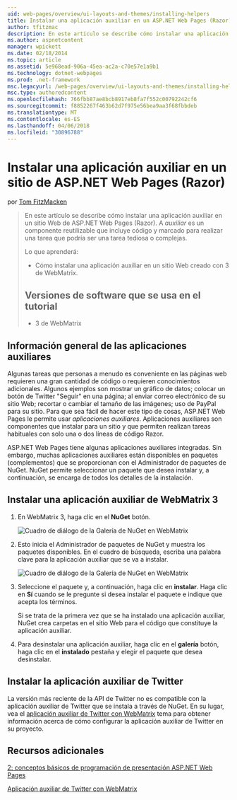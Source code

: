 ```yaml
---
uid: web-pages/overview/ui-layouts-and-themes/installing-helpers
title: Instalar una aplicación auxiliar en un ASP.NET Web Pages (Razor) sitio | Documentos de Microsoft
author: tfitzmac
description: En este artículo se describe cómo instalar una aplicación auxiliar en un sitio Web de ASP.NET Web Pages (Razor). Una aplicación auxiliar es un componente reutilizable que incluye código y marcado en por...
ms.author: aspnetcontent
manager: wpickett
ms.date: 02/18/2014
ms.topic: article
ms.assetid: 5e968ead-906a-45ea-ac2a-c70e57e1a9b1
ms.technology: dotnet-webpages
ms.prod: .net-framework
msc.legacyurl: /web-pages/overview/ui-layouts-and-themes/installing-helpers
msc.type: authoredcontent
ms.openlocfilehash: 766fbb87ae8bcb8917eb8fa7f552c00792242cf6
ms.sourcegitcommit: f8852267f463b62d7f975e56bea9aa3f68fbbdeb
ms.translationtype: MT
ms.contentlocale: es-ES
ms.lasthandoff: 04/06/2018
ms.locfileid: "30896788"
---
```

<a name="installing-a-helper-in-an-aspnet-web-pages-razor-site"></a>Instalar una aplicación auxiliar en un sitio de ASP.NET Web Pages (Razor)
====================
por [Tom FitzMacken](https://github.com/tfitzmac)

> En este artículo se describe cómo instalar una aplicación auxiliar en un sitio Web de ASP.NET Web Pages (Razor). A *auxiliar* es un componente reutilizable que incluye código y marcado para realizar una tarea que podría ser una tarea tediosa o complejas.
> 
> Lo que aprenderá:
> 
> - Cómo instalar una aplicación auxiliar en un sitio Web creado con 3 de WebMatrix.
>   
> 
> ## <a name="software-versions-used-in-the-tutorial"></a>Versiones de software que se usa en el tutorial
> 
> 
> - 3 de WebMatrix


## <a name="overview-of-helpers"></a>Información general de las aplicaciones auxiliares

Algunas tareas que personas a menudo es conveniente en las páginas web requieren una gran cantidad de código o requieren conocimientos adicionales. Algunos ejemplos son mostrar un gráfico de datos; colocar un botón de Twitter "Seguir" en una página; al enviar correo electrónico de su sitio Web; recortar o cambiar el tamaño de las imágenes; uso de PayPal para su sitio. Para que sea fácil de hacer este tipo de cosas, ASP.NET Web Pages le permite usar *aplicaciones auxiliares*. Aplicaciones auxiliares son componentes que instalar para un sitio y que permiten realizan tareas habituales con solo una o dos líneas de código Razor.

ASP.NET Web Pages tiene algunas aplicaciones auxiliares integradas. Sin embargo, muchas aplicaciones auxiliares están disponibles en paquetes (complementos) que se proporcionan con el Administrador de paquetes de NuGet. NuGet permite seleccionar un paquete que desea instalar y, a continuación, se encarga de todos los detalles de la instalación.

## <a name="installing-a-helper-in-webmatrix-3"></a>Instalar una aplicación auxiliar de WebMatrix 3

1. En WebMatrix 3, haga clic en el **NuGet** botón.

    ![Cuadro de diálogo de la Galería de NuGet en WebMatrix](installing-helpers/_static/image1.png)
2. Esto inicia el Administrador de paquetes de NuGet y muestra los paquetes disponibles. En el cuadro de búsqueda, escriba una palabra clave para la aplicación auxiliar que se va a instalar.

    ![Cuadro de diálogo de la Galería de NuGet en WebMatrix](installing-helpers/_static/image2.png)
3. Seleccione el paquete y, a continuación, haga clic en **instalar**. Haga clic en **Sí** cuando se le pregunte si desea instalar el paquete e indique que acepta los términos.

     Si se trata de la primera vez que se ha instalado una aplicación auxiliar, NuGet crea carpetas en el sitio Web para el código que constituye la aplicación auxiliar.
4. Para desinstalar una aplicación auxiliar, haga clic en el **galería** botón, haga clic en el **instalado** pestaña y elegir el paquete que desea desinstalar.

## <a name="installing-the-twitter-helper"></a>Instalar la aplicación auxiliar de Twitter

La versión más reciente de la API de Twitter no es compatible con la aplicación auxiliar de Twitter que se instala a través de NuGet. En su lugar, vea el [aplicación auxiliar de Twitter con WebMatrix](twitter-helper.md) tema para obtener información acerca de cómo configurar la aplicación auxiliar de Twitter en su proyecto.

<a id="Additional_Resources"></a>
## <a name="additional-resources"></a>Recursos adicionales


[2: conceptos básicos de programación de presentación ASP.NET Web Pages](../getting-started/introducing-razor-syntax-c.md)

[Aplicación auxiliar de Twitter con WebMatrix](twitter-helper.md)
